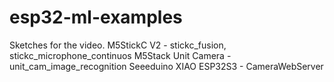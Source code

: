 # esp32-ml-examples

Sketches for the video.
M5StickC V2 - stickc_fusion, stickc_microphone_continuos
M5Stack Unit Camera - unit_cam_image_recognition
Seeeduino XIAO ESP32S3 - CameraWebServer